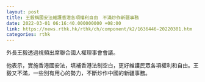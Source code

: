 ```yaml
---
layout: post
title: 王毅稱國安法維護香港各項權利自由　不滿炒作新疆事務
date: 2022-03-01 06:16:40.000000000 +08:00
link: https://news.rthk.hk/rthk/ch/component/k2/1636446-20220301.htm
categories: rthk
---
```


外長王毅透過視頻出席聯合國人權理事會會議。

他表示，實施香港國安法，填補香港法制空白，更好維護民眾各項權利和自由。王毅又不滿，一些別有用心的勢力，不斷炒作中國的新疆事務。
